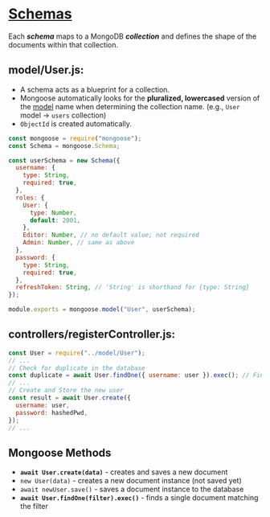 # [Schemas](https://mongoosejs.com/docs/guide.html#definition)

Each **_schema_** maps to a MongoDB **_collection_** and defines the shape of the documents within that collection.

## model/User.js:

- A schema acts as a blueprint for a collection.
- Mongoose automatically looks for the **pluralized, lowercased** version of the [model](https://mongoosejs.com/docs/models.html) name when determining the collection name. (e.g., `User` model → `users` collection)
- `ObjectId` is created automatically.

```javascript
const mongoose = require("mongoose");
const Schema = mongoose.Schema;

const userSchema = new Schema({
  username: {
    type: String,
    required: true,
  },
  roles: {
    User: {
      type: Number,
      default: 2001,
    },
    Editor: Number, // no default value; not required
    Admin: Number, // same as above
  },
  password: {
    type: String,
    required: true,
  },
  refreshToken: String, // 'String' is shorthand for {type: String}
});

module.exports = mongoose.model("User", userSchema);
```

## controllers/registerController.js:

```javascript
const User = require("../model/User");
// ...
// Check for duplicate in the database
const duplicate = await User.findOne({ username: user }).exec(); // Find a user with 'username' (DB field) equal to 'user' (value from req.body)
// ...
// Create and Store the new user
const result = await User.create({
  username: user,
  password: hashedPwd,
});
// ...
```

## Mongoose Methods

- **`await User.create(data)`** - creates and saves a new document
- `new User(data)` - creates a new document instance (not saved yet)
- `await newUser.save()` - saves a document instance to the database
- **`await User.findOne(filter).exec()`** - finds a single document matching the filter

